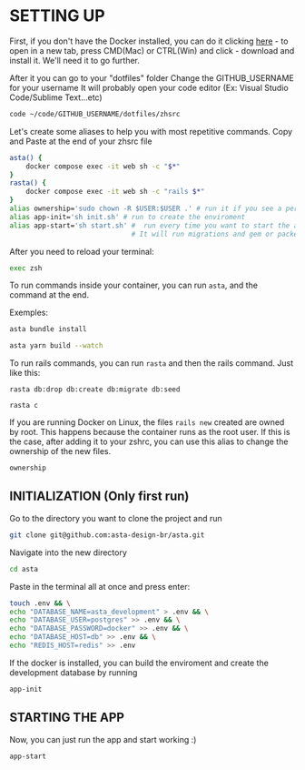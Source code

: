 <h1>SETTING UP</h1>

First, if you don't have the Docker installed, you can do it clicking [here](https://www.docker.com/products/docker-desktop/) - to open in a new tab, press CMD(Mac) or CTRL(Win) and click - download and install it. We'll need it to go further.


After it you can go to your "dotfiles" folder
Change the GITHUB_USERNAME for your username
It will probably open your code editor (Ex: Visual Studio Code/Sublime Text...etc)

```bash
code ~/code/GITHUB_USERNAME/dotfiles/zhsrc
```

Let's create some aliases to help you with most repetitive commands.
Copy and Paste at the end of your zhsrc file

```bash
asta() {
    docker compose exec -it web sh -c "$*"
}
rasta() {
    docker compose exec -it web sh -c "rails $*"
}
alias ownership='sudo chown -R $USER:$USER .' # run it if you see a permission denied error
alias app-init='sh init.sh' # run to create the enviroment
alias app-start='sh start.sh' #  run every time you want to start the app.
                              # It will run migrations and gem or packege instalations
```

After you need to reload your terminal:
```bash
exec zsh
```

To run commands inside your container, you can run `asta`, and the command at the end.

Exemples:
```bash
asta bundle install
```
```bash
asta yarn build --watch
```

To run rails commands, you can run `rasta` and then the rails command. Just like this:
```
rasta db:drop db:create db:migrate db:seed
```
```
rasta c
```

If you are running Docker on Linux, the files `rails new` created are owned by
root. This happens because the container runs as the root user. If this is the
case, after adding it to your zshrc, you can use this alias to change the ownership of the new files.

```bash
ownership
```

## INITIALIZATION (Only first run)

Go to the directory you want to clone the project and run

```bash
git clone git@github.com:asta-design-br/asta.git
```

Navigate into the new directory

```bash
cd asta
```

Paste in the terminal all at once and press enter:

```bash
touch .env && \
echo "DATABASE_NAME=asta_development" > .env && \
echo "DATABASE_USER=postgres" >> .env && \
echo "DATABASE_PASSWORD=docker" >> .env && \
echo "DATABASE_HOST=db" >> .env && \
echo "REDIS_HOST=redis" >> .env
```

If the docker is installed, you can build the enviroment and create the development database by running
```bash
app-init
```

## STARTING THE APP

Now, you can just run the app and start working :)
```bash
app-start
```
